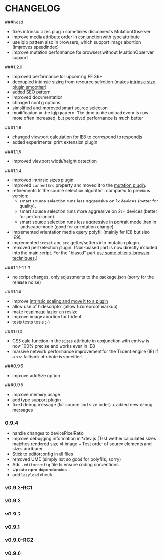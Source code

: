 # CHANGELOG

###head

* fixes intrinsic sizes plugin sometimes disconnects MutationObserver
* improve media attribute order in conjunction with type attribute
* use lqip pattern also in browsers, which support image abortion (improves speedindex)
* improve mutation performance for browsers without MuationObserver support

###1.2.0

* improved performance for upcoming FF 36+
* decoupled intrinsic sizing from resource selection (makes [intrinsic size plugin smoother](http://jsfiddle.net/trixta/gs3p14pr/embedded/result/))  
* added SEO pattern
* improved documentation
* changed config options
* simplified and improved smart source selection
* modification to the lqip pattern. The time to the onload event is now more often increased, but perceived performance is much better.

###1.1.6

* changed viewport calculation for IE8 to correspond to respondjs
* added experimental print extension plugin

###1.1.5

* improved viewport width/height detection

###1.1.4

* improved intrinsic sizes plugin
* improved ``currentSrc`` property and moved it to the [mutation plugin](plugins/mutation). 
* refinements to the source selection algorithm. compared to previous version:
	* smart source selection runs less aggressive on 1x devices (better for quality).
	* smart source selection runs more aggressive on 2x+ devices (better for performance).
	* smart source selection runs less aggressive in portrait mode than in landscape mode (good for orientation change).
* implemented orientation media query polyfill (mainly for IE8 but also IE9).
* implemented ``srcset`` and ``src`` getter/setters into mutation plugin.
* removed perfselection plugin. (Non-biased part is now directly included into the main script. For the "biased" part [use some other x-browser techniques](plugins/perfselection).)

###1.1.1-1.1.3

* no script changes, only adjustments to the package.json (sorry for the release noise)

###1.1.0

* improve [intrinsic scaling and move it to a plugin](plugins/intrinsic-dimension)
* allow use of h descriptor (allow futureproof markup)
* make respimage lazier on resize
* improve image abortion for trident
* tests tests tests ;-)

###1.0.0

* CSS calc function in the ``sizes`` attribute in conjunction with em/vw is now 100% precise and works even in IE8
* massive network performance improvement for the Trident engine (IE) if a ``src`` fallback attribute is specified

###0.9.6

* improve addSize option

###0.9.5

* improve memory usage
* add type support plugin
* fixed debug message (for source and size order) + added new debug messages

### 0.9.4

* handle changes to devicePixelRatio
* improve debugging information in *.dev.js (Test wether calculated sizes matches rendered size of image + Test order of source elements and sizes attribute)
* Stick to editorconfig in all files
* removed UMD (simply not so good for polyfills, sorry)
* Add `.editorconfig` file to ensure coding conventions
* Update npm dependencies
* add ``lazyload`` check

### v0.9.3-RC1
### v0.9.3
### v0.9.2
### v0.9.1
### v0.9.0-RC2
### v0.9.0
